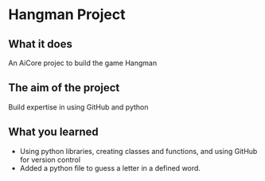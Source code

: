 # Hangman Project

## What it does

An AiCore projec to build the game Hangman

## The aim of the project

Build expertise in using GitHub and python

## What you learned

- Using python libraries, creating classes and functions, and using GitHub for version control
- Added a python file to guess a letter in a defined word.


